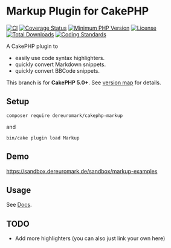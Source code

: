 # Markup Plugin for CakePHP
[![CI](https://github.com/dereuromark/cakephp-markup/actions/workflows/ci.yml/badge.svg?branch=master)](https://github.com/dereuromark/cakephp-markup/actions/workflows/ci.yml?query=branch%3Amaster)
[![Coverage Status](https://coveralls.io/repos/dereuromark/cakephp-markup/badge.svg)](https://coveralls.io/r/dereuromark/cakephp-markup)
[![Minimum PHP Version](https://img.shields.io/badge/php-%3E%3D%208.1-8892BF.svg)](https://php.net/)
[![License](https://poser.pugx.org/dereuromark/cakephp-markup/license.svg)](LICENSE)
[![Total Downloads](https://poser.pugx.org/dereuromark/cakephp-markup/d/total.svg)](https://packagist.org/packages/dereuromark/cakephp-markup)
[![Coding Standards](https://img.shields.io/badge/cs-PSR--2--R-yellow.svg)](https://github.com/php-fig-rectified/fig-rectified-standards)

A CakePHP plugin to
- easily use code syntax highlighters.
- quickly convert Markdown snippets.
- quickly convert BBCode snippets.

This branch is for **CakePHP 5.0+**. See [version map](https://github.com/dereuromark/cakephp-markup/wiki#cakephp-version-map) for details.

## Setup
```
composer require dereuromark/cakephp-markup
```
and
```
bin/cake plugin load Markup
```

## Demo
https://sandbox.dereuromark.de/sandbox/markup-examples

## Usage

See [Docs](/docs).

## TODO
- Add more highlighters (you can also just link your own here)
